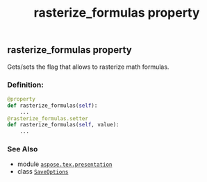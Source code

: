 ﻿---
title: rasterize_formulas property
second_title: Aspose.TeX for Python via .NET API References
description: 
type: docs
weight: 30
url: /python-net/aspose.tex.presentation/saveoptions/rasterize_formulas/
is_root: false
---

## rasterize_formulas property


Gets/sets the flag that allows to rasterize math formulas.
### Definition:
```python
@property
def rasterize_formulas(self):
    ...
@rasterize_formulas.setter
def rasterize_formulas(self, value):
    ...
```

### See Also
* module [`aspose.tex.presentation`](../../)
* class [`SaveOptions`](/tex/python-net/aspose.tex.presentation/saveoptions)
